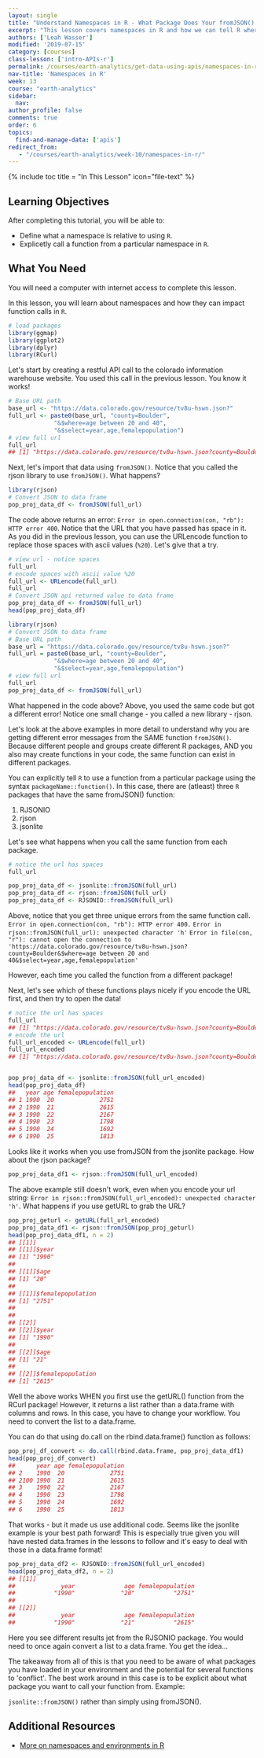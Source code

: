 ```yaml
---
layout: single
title: "Understand Namespaces in R - What Package Does Your fromJSON() Function Come From?"
excerpt: "This lesson covers namespaces in R and how we can tell R where to get a function from (what code to use) in R."
authors: ['Leah Wasser']
modified: '2019-07-15'
category: [courses]
class-lesson: ['intro-APIs-r']
permalink: /courses/earth-analytics/get-data-using-apis/namespaces-in-r/
nav-title: 'Namespaces in R'
week: 13
course: "earth-analytics"
sidebar:
  nav:
author_profile: false
comments: true
order: 6
topics:
  find-and-manage-data: ['apis']
redirect_from:
   - "/courses/earth-analytics/week-10/namespaces-in-r/"
---
```



{% include toc title = "In This Lesson" icon="file-text" %}

<div class='notice--success' markdown="1">

## <i class="fa fa-graduation-cap" aria-hidden="true"></i> Learning Objectives

After completing this tutorial, you will be able to:

* Define what a namespace is relative to using `R`.
* Explicetly call a function from a particular namespace in `R`.

## <i class="fa fa-check-square-o fa-2" aria-hidden="true"></i> What You Need

You will need a computer with internet access to complete this lesson.

</div>




In this lesson, you will learn about namespaces and how they can impact function
calls in `R`.


```r
# load packages
library(ggmap)
library(ggplot2)
library(dplyr)
library(RCurl)
```



Let's start by creating a restful API call to the colorado information warehouse
website. You used this call in the previous lesson. You know it works!



```r
# Base URL path
base_url <- "https://data.colorado.gov/resource/tv8u-hswn.json?"
full_url <- paste0(base_url, "county=Boulder",
             "&$where=age between 20 and 40",
             "&$select=year,age,femalepopulation")
# view full url
full_url
## [1] "https://data.colorado.gov/resource/tv8u-hswn.json?county=Boulder&$where=age between 20 and 40&$select=year,age,femalepopulation"
```

Next, let's import that data using `fromJSON()`. Notice that you called the
rjson library to use `fromJSON()`. What happens?


```r
library(rjson)
# Convert JSON to data frame
pop_proj_data_df <- fromJSON(full_url)

```

The code above returns an error: `Error in open.connection(con, "rb"): HTTP error 400`.  Notice that the URL that you have passed has space
in it. As you did in the previous lesson, you can use the URLencode function to
replace those spaces with ascii values (`%20`). Let's give that a try.


```r
# view url - notice spaces
full_url
# encode spaces with ascii value %20
full_url <- URLencode(full_url)
full_url
# Convert JSON api returned value to data frame
pop_proj_data_df <- fromJSON(full_url)
head(pop_proj_data_df)
```



```r
library(rjson)
# Convert JSON to data frame
# Base URL path
base_url = "https://data.colorado.gov/resource/tv8u-hswn.json?"
full_url = paste0(base_url, "county=Boulder",
             "&$where=age between 20 and 40",
             "&$select=year,age,femalepopulation")
# view full url
full_url
pop_proj_data_df <- fromJSON(full_url)
```

What happened in the code above? Above, you used the same code but got a different
error! Notice one small change - you called a new library - rjson.

Let's look at the above examples in more detail to understand why you are getting
different error messages from the SAME function `fromJSON()`. Because different people
and groups create different R packages, AND you also may create functions in your
code, the same function can exist in different packages.

You can explicitly tell `R` to use a function from a particular package using the
syntax `packageName::function()`. In this case, there are (atleast) three `R` packages that have
the same fromJSON() function:

1. RJSONIO
1. rjson
1. jsonlite

Let's see what happens when you call the same function from each package.



```r
# notice the url has spaces
full_url

pop_proj_data_df <- jsonlite::fromJSON(full_url)
pop_proj_data_df <- rjson::fromJSON(full_url)
pop_proj_data_df <- RJSONIO::fromJSON(full_url)
```

Above, notice that you get three unique errors from the same function call. 
`Error in open.connection(con, "rb"): HTTP error 400.`
`Error in rjson::fromJSON(full_url): unexpected character 'h'`
`Error in file(con, "r"): cannot open the connection to 'https://data.colorado.gov/resource/tv8u-hswn.json?county=Boulder&$where=age between 20 and 40&$select=year,age,femalepopulation'`

However, each time you called the function from a different package!

Next, let's see which of these functions plays nicely if you encode the URL first,
and then try to open the data!



```r
# notice the url has spaces
full_url
## [1] "https://data.colorado.gov/resource/tv8u-hswn.json?county=Boulder&$where=age between 20 and 40&$select=year,age,femalepopulation"
# encode the url
full_url_encoded <- URLencode(full_url)
full_url_encoded
## [1] "https://data.colorado.gov/resource/tv8u-hswn.json?county=Boulder&$where=age%20between%2020%20and%2040&$select=year,age,femalepopulation"


pop_proj_data_df <- jsonlite::fromJSON(full_url_encoded)
head(pop_proj_data_df)
##   year age femalepopulation
## 1 1990  20             2751
## 2 1990  21             2615
## 3 1990  22             2167
## 4 1990  23             1798
## 5 1990  24             1692
## 6 1990  25             1813
```

Looks like it works when you use fromJSON from the jsonlite package. How about the
rjson package?



```r
pop_proj_data_df1 <- rjson::fromJSON(full_url_encoded)
```

The above example still doesn't work, even when you encode your url string: `Error in rjson::fromJSON(full_url_encoded): unexpected character 'h'`. What happens if you use getURL to grab the URL?


```r
pop_proj_geturl <- getURL(full_url_encoded)
pop_proj_data_df1 <- rjson::fromJSON(pop_proj_geturl)
head(pop_proj_data_df1, n = 2)
## [[1]]
## [[1]]$year
## [1] "1990"
## 
## [[1]]$age
## [1] "20"
## 
## [[1]]$femalepopulation
## [1] "2751"
## 
## 
## [[2]]
## [[2]]$year
## [1] "1990"
## 
## [[2]]$age
## [1] "21"
## 
## [[2]]$femalepopulation
## [1] "2615"
```

Well the above works WHEN you first use the getURL() function from the RCurl package!
However, it returns a list rather than a data.frame with columns and rows. In this
case, you have to change your workflow. You need to convert the list to a data.frame.

You can do that using do.call on the rbind.data.frame() function as follows:


```r
pop_proj_df_convert <- do.call(rbind.data.frame, pop_proj_data_df1)
head(pop_proj_df_convert)
##      year age femalepopulation
## 2    1990  20             2751
## 2100 1990  21             2615
## 3    1990  22             2167
## 4    1990  23             1798
## 5    1990  24             1692
## 6    1990  25             1813
```

That works - but it made us use additional code. Seems like the jsonlite example
is your best path forward! This is especially true given you will have nested
data.frames in the lessons to follow and it's easy to deal with those in a data.frame
format!


```r
pop_proj_data_df2 <- RJSONIO::fromJSON(full_url_encoded)
head(pop_proj_data_df2, n = 2)
## [[1]]
##             year              age femalepopulation 
##           "1990"             "20"           "2751" 
## 
## [[2]]
##             year              age femalepopulation 
##           "1990"             "21"           "2615"
```

Here you see different results jet from the RJSONIO package. You would need to once
again convert a list to a data.frame. You get the idea...

The takeaway from all of this is that you need to be aware of what packages
you have loaded in your environment and the potential for several functions to
'conflict'. The best work around in this case is to be explicit about what
package you want to call your function from. Example:

`jsonlite::fromJSON()` rather than simply using fromJSON().


<div class="notice--info" markdown="1">

## Additional Resources

* <a href="http://blog.obeautifulcode.com/R/How-R-Searches-And-Finds-Stuff/" target="_blank">More on namespaces and environments in R</a>
</div>
